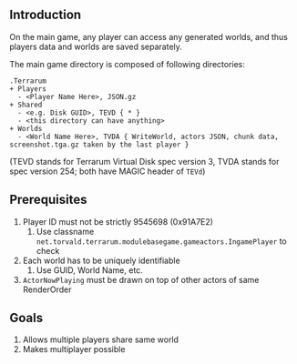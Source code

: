## Introduction ##

On the main game, any player can access any generated worlds, and thus players data and worlds are saved separately.

The main game directory is composed of following directories:

```
.Terrarum
+ Players
  - <Player Name Here>, JSON.gz
+ Shared
  - <e.g. Disk GUID>, TEVD { * }
  - <this directory can have anything>
+ Worlds
  - <World Name Here>, TVDA { WriteWorld, actors JSON, chunk data, screenshot.tga.gz taken by the last player }
```

(TEVD stands for Terrarum Virtual Disk spec version 3, TVDA stands for spec version 254; both have MAGIC header of `TEVd`)

## Prerequisites ##

1. Player ID must not be strictly 9545698 (0x91A7E2)
    1. Use classname `net.torvald.terrarum.modulebasegame.gameactors.IngamePlayer` to check
2. Each world has to be uniquely identifiable
    1. Use GUID, World Name, etc.
3. `ActorNowPlaying` must be drawn on top of other actors of same RenderOrder

## Goals ##

1. Allows multiple players share same world
2. Makes multiplayer possible
